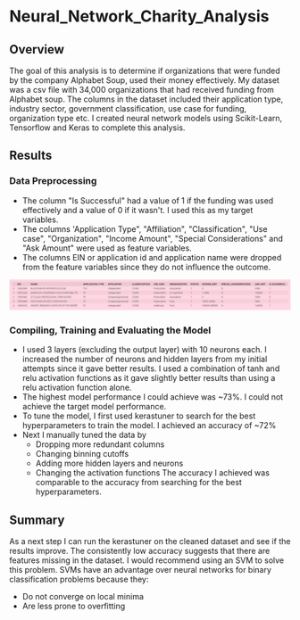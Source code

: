 # Neural_Network_Charity_Analysis

## Overview
The goal of this analysis is to determine if organizations that were funded by the company Alphabet Soup, used their money effectively. My dataset was a csv file with 34,000 organizations that had received funding from Alphabet soup. The columns in the dataset included their application type, industry sector, government classification, use case for funding, organization type etc. I created neural network models using Scikit-Learn, Tensorflow and Keras to complete this analysis.

## Results
### Data Preprocessing
 - The column "Is Successful" had a value of 1 if the funding was used effectively and a value of 0 if it wasn't. I used this as my target variables.
 - The columns 'Application Type", "Affiliation", "Classification", "Use case", "Organization", "Income Amount", "Special Considerations" and "Ask Amount" were used as feature variables.
 - The columns EIN or application id and application name were dropped from the feature variables since they do not influence the outcome.
<img src ="https://github.com/Kee2u/Neural_Network_Charity_Analysis/blob/main/Pictures/DF.PNG?raw=true">

### Compiling, Training and Evaluating the Model
 - I used 3 layers (excluding the output layer) with 10 neurons each. I increased the number of neurons and hidden layers from my initial attempts since it gave better results. I used a combination of tanh and relu activation functions as it gave slightly better results than using a relu activation function alone.
 - The highest model performance I could achieve was ~73%. I could not achieve the target model performance.
 - To tune the model, I first used kerastuner to search for the best hyperparameters to train the model. I achieved an accuracy of ~72%
 - Next I manually tuned the data by 
    - Dropping more redundant columns
    - Changing binning cutoffs
    - Adding more hidden layers and neurons
    - Changing the activation functions
 The accuracy I achieved was comparable to the accuracy from searching for the best hyperparameters.
 
 ## Summary
 As a next step I can run the kerastuner on the cleaned dataset and see if the results improve. The consistently low accuracy suggests that there are features missing in the dataset. I would recommend using an SVM to solve this problem. SVMs have an advantage over neural networks for binary classification problems because they:
 - Do not converge on local minima
 - Are less prone to overfitting 
